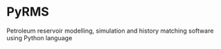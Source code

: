 # PyRMS
Petroleum reservoir modelling, simulation and history matching software using Python language 
